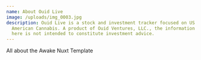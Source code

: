 ```yaml
---
name: About Ouid Live
image: /uploads/img_0003.jpg
description: Ouid Live is a stock and investment tracker focused on US and North
  American Cannabis. A product of Ouid Ventures, LLC., the information provided
  here is not intended to constitute investment advice.
---
```

All about the Awake Nuxt Template
